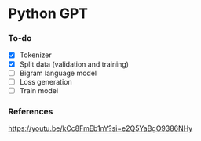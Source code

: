 # Python GPT
### To-do
- [x] Tokenizer
- [x] Split data (validation and training)
- [ ] Bigram language model
- [ ] Loss generation
- [ ] Train model
### References
<https://youtu.be/kCc8FmEb1nY?si=e2Q5YaBgO9386NHy>
